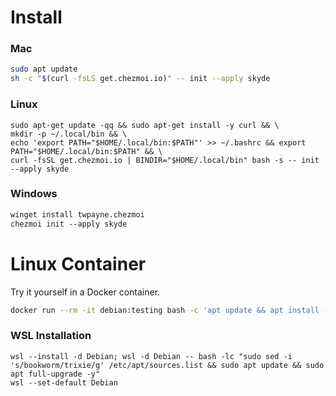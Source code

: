 # Install

### Mac

```sh
sudo apt update
sh -c "$(curl -fsLS get.chezmoi.io)" -- init --apply skyde
```

### Linux

```
sudo apt-get update -qq && sudo apt-get install -y curl && \
mkdir -p ~/.local/bin && \
echo 'export PATH="$HOME/.local/bin:$PATH"' >> ~/.bashrc && export PATH="$HOME/.local/bin:$PATH" && \
curl -fsSL get.chezmoi.io | BINDIR="$HOME/.local/bin" bash -s -- init --apply skyde
```

### Windows

```ps
winget install twpayne.chezmoi
chezmoi init --apply skyde
```

# Linux Container

Try it yourself in a Docker container.

```sh
docker run --rm -it debian:testing bash -c 'apt update && apt install -y curl git && curl -fsSL get.chezmoi.io | bash -s -- init --apply skyde && exec bash'
```

### WSL Installation

```
wsl --install -d Debian; wsl -d Debian -- bash -lc "sudo sed -i 's/bookworm/trixie/g' /etc/apt/sources.list && sudo apt update && sudo apt full-upgrade -y"
wsl --set-default Debian
```
